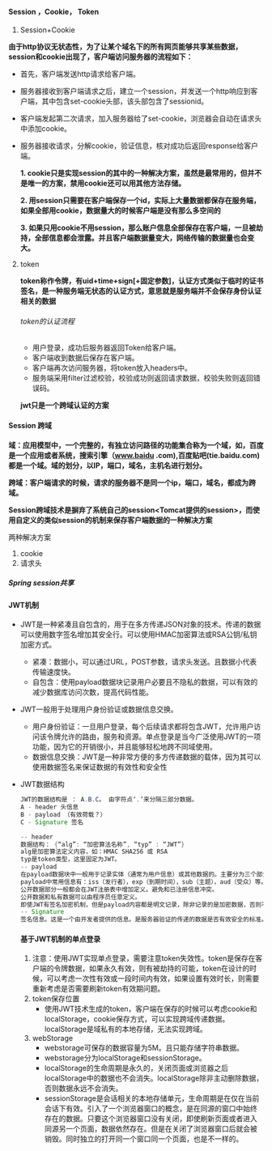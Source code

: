 #### Session ，Cookie， Token

1. Session+Cookie

__由于http协议无状态性，为了让某个域名下的所有网页能够共享某些数据，session和cookie出现了，客户端访问服务器的流程如下：__

+ 首先，客户端发送http请求给客户端。

+ 服务器接收到客户端请求之后，建立一个session，并发送一个http响应到客户端，其中包含set-cookie头部，该头部包含了sessionid。

+ 客户端发起第二次请求，加入服务器给了set-cookie，浏览器会自动在请求头中添加cookie。

+ 服务器接收请求，分解cookie，验证信息，核对成功后返回response给客户端。

  **1. cookie只是实现session的其中的一种解决方案，虽然是最常用的，但并不是唯一的方案，禁用cookie还可以用其他方法存储。**

  **2. 用session只需要在客户端保存一个id<sessionid>，实际上大量数据都保存在服务端，如果全部用cookie，数据量大的时候客户端是没有那么多空间的**

  **3. 如果只用cookie不用session，那么账户信息全部保存在客户端，一旦被劫持，全部信息都会泄露。并且客户端数据量变大，网络传输的数据量也会变大。**

2. token

   __token称作令牌，有uid+time+sign[+固定参数]，认证方式类似于临时的证书签名，是一种服务端无状态的认证方式，意思就是服务端并不会保存身份认证相关的数据__

   ###### token的认证流程

   + 用户登录，成功后服务器返回Token给客户端。
   + 客户端收到数据后保存在客户端。
   + 客户端再次访问服务器，将token放入headers中。
   + 服务端采用filter过滤校验，校验成功则返回请求数据，校验失败则返回错误码。

   __jwt只是一个跨域认证的方案__

#### Session 跨域

__域：应用模型中，一个完整的，有独立访问路径的功能集合称为一个域，如，百度是一个应用或者系统，搜索引擎（www.baidu .com),百度贴吧(tie.baidu.com)都是一个域。域的划分，以IP，端口，域名，主机名进行划分。__

__跨域：客户端请求的时候，请求的服务器不是同一个ip，端口，域名，都成为跨域。__

__Session跨域技术是摒弃了系统自己的session<Tomcat提供的session>，而使用自定义的类似session的机制来保存客户端数据的一种解决方案__

两种解决方案

1. cookie
2. 请求头

##### Spring session共享





#### JWT机制<JSON WEB TOKEN>

+ JWT是一种紧凑且自包含的，用于在多方传递JSON对象的技术。传递的数据可以使用数字签名增加其安全行。可以使用HMAC加密算法或RSA公钥/私钥加密方式。

  + 紧凑：数据小，可以通过URL，POST参数，请求头发送。且数据小代表传输速度快。
  + 自包含：使用payload数据块记录用户必要且不隐私的数据，可以有效的减少数据库访问次数，提高代码性能。

+ JWT一般用于处理用户身份验证或数据信息交换。

  + 用户身份验证：一旦用户登录，每个后续请求都将包含JWT，允许用户访问该令牌允许的路由，服务和资源。单点登录是当今广泛使用JWT的一项功能，因为它的开销很小，并且能够轻松地跨不同域使用。
  + 数据信息交换：JWT是一种非常方便的多方传递数据的载体，因为其可以使用数据签名来保证数据的有效性和安全性

+ JWT数据结构

  ```java
  JWT的数据结构是 ： A.B.C。 由字符点‘.’来分隔三部分数据。
  A - header 头信息
  B - payload （有效荷载？）
  C - Signature 签名
  
  -- header
  数据结构： {“alg”: “加密算法名称”, “typ” : “JWT”}
  alg是加密算法定义内容，如：HMAC SHA256 或 RSA
  typ是token类型，这里固定为JWT。
  -- payload
  在payload数据块中一般用于记录实体（通常为用户信息）或其他数据的。主要分为三个部分，分别是：已注册信息（registered claims），公开数据（public claims），私有数据（private claims）。
  payload中常用信息有：iss（发行者），exp（到期时间），sub（主题），aud（受众）等。前面列举的都是已注册信息。
  公开数据部分一般都会在JWT注册表中增加定义。避免和已注册信息冲突。
  公开数据和私有数据可以由程序员任意定义。
  即使JWT有签名加密机制，但是payload内容都是明文记录，除非记录的是加密数据，否则不排除泄露隐私数据的可能。不推荐在payload中记录任何敏感数据。
  -- Signature
  签名信息。这是一个由开发者提供的信息。是服务器验证的传递的数据是否有效安全的标准。在生成JWT最终数据的之前。先使用header中定义的加密算法，将header和payload进行加密，并使用点进行连接。如：加密后的head.加密后的payload。再使用相同的加密算法，对加密后的数据和签名信息进行加密。得到最终结果。
  ```

  

  #### 基于JWT机制的单点登录

  1. 注意：使用JWT实现单点登录，需要注意token失效性。token是保存在客户端的令牌数据，如果永久有效，则有被劫持的可能，token在设计的时候，可以考虑一次性有效或一段时间内有效，如果设置有效时长，则需要重新考虑是否需要刷新token有效期问题。
  2. token保存位置
     + 使用JWT技术生成的token，客户端在保存的时候可以考虑cookie和localStorage，cookie保存方式，可以实现跨域传递数据。localStorage是域私有的本地存储，无法实现跨域。
  3. webStorage
     + webstorage可保存的数据容量为5M。且只能存储字符串数据。
     + webstorage分为localStorage和sessionStorage。
     + localStorage的生命周期是永久的，关闭页面或浏览器之后localStorage中的数据也不会消失。localStorage除非主动删除数据，否则数据永远不会消失。
     + sessionStorage是会话相关的本地存储单元，生命周期是在仅在当前会话下有效。引入了一个浏览器窗口的概念，是在同源的窗口中始终存在的数据。只要这个浏览器窗口没有关闭，即使刷新页面或者进入同源另一个页面，数据依然存在。但是在关闭了浏览器窗口后就会被销毁。同时独立的打开同一个窗口同一个页面，也是不一样的。

  

  





